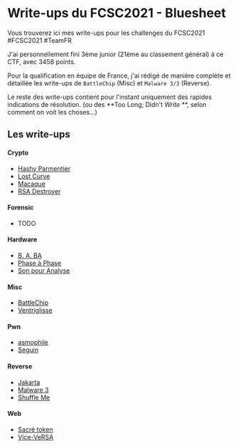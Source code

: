 # Write-ups du FCSC2021 - Bluesheet

Vous trouverez ici mes write-ups pour les challenges du FCSC2021 \#FCSC2021 \#TeamFR

J'ai personnellement fini 3ème junior (21ème au classement général) à ce CTF, avec 3458 points.

Pour la qualification en équipe de France, j'ai rédigé de manière complète et détaillée les write-ups de `BattleChip` (Misc) et `Malware 3/3` (Reverse).

Le reste des write-ups contient pour l'instant uniquement des rapides indications de résolution. (ou des **Too Long; Didn't *Write* **, selon comment on voit les choses...)

## Les write-ups

#### Crypto

- [Hashy Parmentier](https://github.com/Antoine-Gicquel/FCSC2021-writeups/tree/master/Crypto/Hashy%20Parmentier)
- [Lost Curve](https://github.com/Antoine-Gicquel/FCSC2021-writeups/tree/master/Crypto/Lost%20Curve)
- [Macaque](https://github.com/Antoine-Gicquel/FCSC2021-writeups/tree/master/Crypto/Macaque)
- [RSA Destroyer](https://github.com/Antoine-Gicquel/FCSC2021-writeups/tree/master/Crypto/RSA%20Destroyer)

#### Forensic

- TODO

#### Hardware

- [B. A. BA](https://github.com/Antoine-Gicquel/FCSC2021-writeups/tree/master/Hardware/)
- [Phase à Phase](https://github.com/Antoine-Gicquel/FCSC2021-writeups/tree/master/Hardware/)
- [Son pour Analyse](https://github.com/Antoine-Gicquel/FCSC2021-writeups/tree/master/Hardware/Son%20pour%20Analyse)

#### Misc

- [BattleChip](https://github.com/Antoine-Gicquel/FCSC2021-writeups/tree/master/Misc/BattleChip)
- [Ventriglisse](https://github.com/Antoine-Gicquel/FCSC2021-writeups/tree/master/Misc/Ventriglisse)

#### Pwn

- [asmophile](https://github.com/Antoine-Gicquel/FCSC2021-writeups/tree/master/Pwn/asmophile)
- [Seguin](https://github.com/Antoine-Gicquel/FCSC2021-writeups/tree/master/Pwn/Seguin)

#### Reverse

- [Jakarta](https://github.com/Antoine-Gicquel/FCSC2021-writeups/tree/master/Reverse/Jakarta)
- [Malware 3](https://github.com/Antoine-Gicquel/FCSC2021-writeups/tree/master/reverse/Malware%203)
- [Shuffle Me](https://github.com/Antoine-Gicquel/FCSC2021-writeups/tree/master/reverse/Shuffle%20Me)

#### Web

- [Sacré token](https://github.com/Antoine-Gicquel/FCSC2021-writeups/tree/master/Web/)
- [Vice-VeRSA](https://github.com/Antoine-Gicquel/FCSC2021-writeups/tree/master/Web/Vice-VeRSA)

